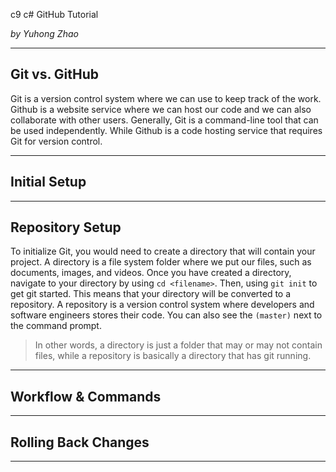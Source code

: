 c9 c# GitHub Tutorial

_by Yuhong Zhao_

---
## Git vs. GitHub
Git is a version control system where we can use to keep track of the work. Github is a website service where we can host our code and we can also collaborate with other users. Generally, Git is a command-line tool that can be used independently. While Github is a code hosting service that requires Git for version control.

---
## Initial Setup



---
## Repository Setup
To initialize Git, you would need to create a directory that will contain your project. A directory is a file system folder where we put our files, such as documents, images, and videos. Once you have created a directory, navigate to your directory by using `cd <filename>`. Then, using `git init` to get git started. This means that your directory will be converted to a repository.  A repository is a version control system where developers and software engineers stores their code. You can also see the `(master)` next to the command prompt.  
>  In other words, a directory is just a folder that may or may not contain files, while a repository is basically a directory that has git running.



---
## Workflow & Commands



---
## Rolling Back Changes


---
